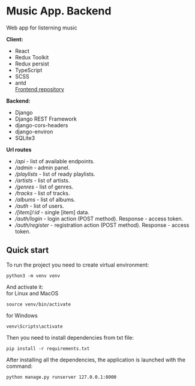 # Music App. Backend

Web app for listerning music

**Client:**

-  React
-  Redux Toolkit
-  Redux persist
-  TypeScript
-  SCSS
-  antd <br />
[Frontend repository](https://github.com/Haskiro/music-app-frontend)

**Backend:**

-  Django
-  Django REST Framework
-  django-cors-headers
-  django-environ
-  SQLite3

**Url routes**

-  _/api_ - list of available endpoints.
-  _/admin_ - admin panel.
-  _/playlists_ - list of ready playlists.
-  _/artists_ - list of artists.
-  _/genres_ - list of genres.
-  _/tracks_ - list of tracks.
-  _/albums_ - list of albums.
-  _/auth_ - list of users.
-  _/[item]/:id_ - single [item] data.
-  _/auth/login_ - login action (POST method). Response \- access token.
-  _/auth/register_ - registration action (POST method). Response \- access token.

## Quick start

To run the project you need to create virtual environment:
```
python3 -m venv venv
```
And activate it: <br />
for Linux and MacOS
```
source venv/bin/activate
```
for Windows
```
venv\Scripts\activate  
```
Then you need to install dependencies from txt file:
```
pip install -r requirements.txt
```
After installing all the dependencies, the application is launched with the command:
```
python manage.py runserver 127.0.0.1:8000
```
